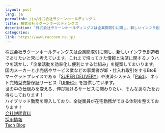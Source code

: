 ```yaml
---
layout: post
lang: ja
permalink: /ja/株式会社ラクーンホールディングス
title: 株式会社ラクーンホールディングス
description: '株式会社ラクーンホールディングスは企業間取引に関し、新しいインフラ創造者でありたいと常に考えています。これまで培ってきた情報と決済に関するノウハウを活かし、「企業活動を効率化し便利にする仕組み」を提案してまいります。  国内メーカーと小売店やサービス業などの事業者が卸・仕入れ取引をするBtoBマーケットプレイスである『SUPER DELIVERY』や決済システム『Paid』、ネット完結型売掛保証サービス『URIHO』を提供しています。  世の中の仕組みを変える、伸び続けるサービスに関わりたい、そんなあなたをお待ちしております！   ハイブリッド勤務を導入しており、全従業員が在宅勤務ができる体制を整えております！   会社説明資料   採用情報   Tech Blog'
categories: 
link: https://www.raccoon.ne.jp/
---
```


<p>株式会社ラクーンホールディングスは企業間取引に関し、新しいインフラ創造者でありたいと常に考えています。これまで培ってきた情報と決済に関するノウハウを活かし、「企業活動を効率化し便利にする仕組み」を提案してまいります。<br /> 国内メーカーと小売店やサービス業などの事業者が卸・仕入れ取引をするBtoBマーケットプレイスである『<a href="https://www.superdelivery.com/">SUPER DELIVERY</a>』や決済システム『<a href="https://paid.jp/">Paid</a>』、ネット完結型売掛保証サービス『<a href="https://uriho.jp/">URIHO</a>』を提供しています。<br /> 世の中の仕組みを変える、伸び続けるサービスに関わりたい、そんなあなたをお待ちしております！ <br /> ハイブリッド勤務を導入しており、全従業員が在宅勤務ができる体制を整えております！ <br /> <a href="https://speakerdeck.com/raccoon_hd_hr/zhu-shi-hui-she-rakunhorudeingusu-hui-she-shao-jie-zi-liao">会社説明資料</a> <br /> <a href="https://www.raccoon.ne.jp/recruit/">採用情報</a> <br /> <a href="https://techblog.raccoon.ne.jp/">Tech Blog</a></p>
